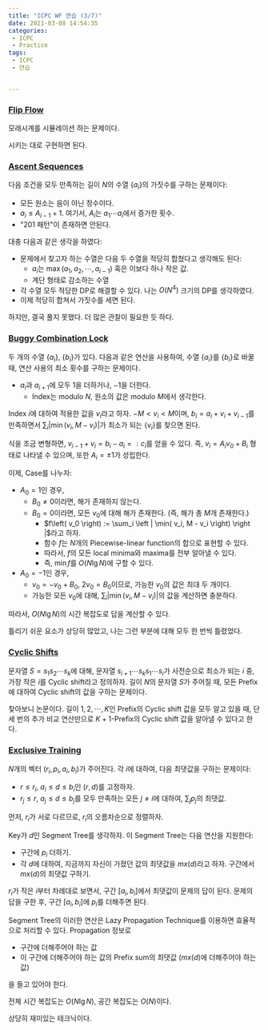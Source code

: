 ```yaml
---
title: "ICPC WF 연습 (3/7)"
date: 2021-03-08 14:54:35
categories:
 - ICPC
 - Practice
tags:
 - ICPC
 - 연습


---
```


### [Flip Flow](https://www.acmicpc.net/problem/20906)

모래시계를 시뮬레이션 하는 문제이다.

시키는 대로 구현하면 된다.



### [Ascent Sequences](https://www.acmicpc.net/problem/19401)

다음 조건을 모두 만족하는 길이 $N$의 수열 $\{ a_i \}$의 가짓수를 구하는 문제이다:

* 모든 원소는 음이 아닌 정수이다.
* $a_i \le A_{i-1} + 1$. 여기서, $A_i$는 $a_1 \cdots a_i$에서 증가한 횟수.
* "201 패턴"이 존재하면 안된다.



대충 다음과 같은 생각을 하였다:

* 문제에서 찾고자 하는 수열은 다음 두 수열을 적당히 합쳤다고 생각해도 된다:
  * $a_i$는 $\max \left( a_1, a_2, \cdots, a_{i-1} \right)$ 혹은 이보다 하나 작은 값.
  * 계단 형태로 감소하는 수열
* 각 수열 모두 적당한 DP로 해결할 수 있다. 나는 $O\left( N^4 \right)$ 크기의 DP를 생각하였다.
* 이제 적당히 합쳐서 가짓수를 세면 된다.



하지만, 결국 풀지 못했다. 더 많은 관찰이 필요한 듯 하다.



### [Buggy Combination Lock](https://www.acmicpc.net/problem/19402)

두 개의 수열 $\{ a_i \}$, $\{ b_i \}$가 있다. 다음과 같은 연산을 사용하여, 수열 $\{ a_i \}$를 $\{ b_i \}$로 바꿀 때, 연산 사용의 최소 횟수를 구하는 문제이다.

* $a_i$과 $a_{i+1}$에 모두 $1$을 더하거나, $-1$을 더한다.
  * Index는 modulo $N$, 원소의 값은 modulo $M$에서 생각한다.



Index $i$에 대하여 적용한 값을 $v_i$라고 하자. $-M < v_i < M$이며, $b_i = a_i + v_i + v_{i-1}$를 만족하면서 $\sum_i \left | \min \left( v_i, M - v_i \right) \right |$가 최소가 되는 $\{ v_i \}$를 찾으면 된다.

식을 조금 변형하면, $v_{i-1} + v_i = b_i - a_i =: c_i$를 얻을 수 있다. 즉, $v_i = A_i v_0 + B_i$ 형태로 나타낼 수 있으며, 또한 $A_i = \pm 1$가 성립한다.

이제, Case를 나누자:

* $A_0 = 1$인 경우,
  * $B_0 \ne 0$이라면, 해가 존재하지 않는다.
  * $B_0 = 0$이라면, 모든 $v_0$에 대해 해가 존재한다. (즉, 해가 총 $M$개 존재한다.)
    * $f\left( v_0 \right) := \sum_i \left | \min( v_i, M - v_i \right) \right |$라고 하자.
    * 함수 $f$는 $N$개의 Piecewise-linear function의 합으로 표현할 수 있다.
    * 따라서, $f$의 모든 local minima와 maxima를 전부 알아낼 수 있다.
    * 즉, $\min f$를 $O \left( N \lg N \right)$에 구할 수 있다.
* $A_0 = -1$인 경우,
  * $v_0 = -v_0 + B_0$, $2 v_0 = B_0$이므로, 가능한 $v_0$의 값은 최대 두 개이다.
  * 가능한 모든 $v_0$에 대해, $\sum_i \left \lvert \min \left( v_i, M - v_i \right) \right \rvert$의 값을 계산하면 충분하다.



따라서, $O\left( N \lg N \right)$의 시간 복잡도로 답을 계산할 수 있다.

틀리기 쉬운 요소가 상당히 많았고, 나는 그런 부분에 대해 모두 한 번씩 틀렸었다.



### [Cyclic Shifts](https://www.acmicpc.net/problem/19403)

문자열 $S= s_1 s_2 \cdots s_k$에 대해, 문자열 $s_{i+1} \cdots s_k s_1 \cdots s_i$가 사전순으로 최소가 되는 $i$ 중, 가장 작은 $i$를 Cyclic shift라고 정의하자. 길이 $N$의 문자열 $S$가 주어질 때, 모든 Prefix에 대하여 Cyclic shift의 값을 구하는 문제이다.

찾아보니 논문이다. 길이 $1, 2, \cdots, K$인 Prefix의 Cyclic shift 값을 모두 알고 있을 때, 단 세 번의 추가 비교 연산만으로 $K+1$-Prefix의 Cyclic shift 값을 알아낼 수 있다고 한다.



### [Exclusive Training](https://www.acmicpc.net/problem/19405)

$N$개의 벡터 $\left( r_i, p_i, a_i, b_i \right)$가 주어진다. 각 $i$에 대하여, 다음 최댓값을 구하는 문제이다:

* $r \le r_i$, $a_i \le d \le b_i$인 $(r, d)$를 고정하자.
* $r_j \le r$, $a_j \le d \le b_j$를 모두 만족하는 모든 $j \ne i$에 대하여, $\sum_j p_j$의 최댓값.



먼저, $r_i$가 서로 다르므로, $r_i$의 오름차순으로 정렬하자.

Key가 $d$인 Segment Tree를 생각하자. 이 Segment Tree는 다음 연산을 지원한다:

* 구간에 $p_i$ 더하기.
* 각 $d$에 대하여, 지금까지 자신이 가졌던 값의 최댓값을 $mx(d)$라고 하자. 구간에서 $mx(d)$의 최댓값 구하기.



$r_i$가 작은 $i$부터 차례대로 보면서, 구간 $\left[ a_i, b_i \right]$에서 최댓값이 문제의 답이 된다. 문제의 답을 구한 후, 구간 $\left[ a_i, b_i \right]$에 $p_i$를 더해주면 된다.

Segment Tree의 이러한 연산은 Lazy Propagation Technique를 이용하면 효율적으로 처리할 수 있다. Propagation 정보로

* 구간에 더해주어야 하는 값
* 이 구간에 더해주어야 하는 값의 Prefix sum의 최댓값 ($mx(d)$에 더해주어야 하는 값)

을 들고 있어야 한다.

전체 시간 복잡도는 $O \left( N \lg N \right)$, 공간 복잡도는 $O \left( N \right)$이다.



상당히 재미있는 테크닉이다.
